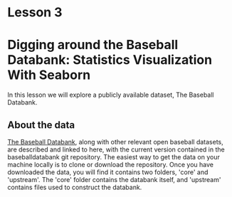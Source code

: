 # Lesson 3

<h1>Digging around the Baseball Databank: Statistics Visualization With Seaborn</h1>

In this lesson we will explore a publicly available dataset, The Baseball Databank.

<h2>About the data</h2>

<a href="https://github.com/chadwickbureau/baseballdatabank">The Baseball Databank</a>, along with other relevant open baseball datasets, are described and linked to here, with the current version contained in the baseballdatabank git repository. The easiest way to get the data on your machine locally is to clone or download the repository. Once you have downloaded the data, you will find it contains two folders, 'core' and 'upstream'. The 'core' folder contains the databank itself, and 'upstream' contains files used to construct the databank.


